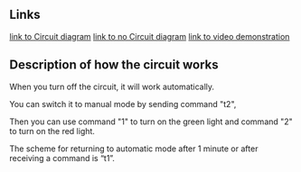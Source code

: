 ## Links
[link to Circuit diagram](https://drive.google.com/file/d/14spr496hO65AAjLpqCsAacxL8zAvlen9/view?usp=drive_link)
[link to no Circuit diagram](https://drive.google.com/file/d/1FHmXukBpuLv9EzUg2KYNnFsgG0H9ik33/view?usp=sharing)
[link to video demonstration](https://drive.google.com/file/d/1--aiM3NI_m5rQX1kJBmZZqt7IMxxj1Ee/view?usp=sharing)


## Description of how the circuit works
When you turn off the circuit, it will work automatically.

You can switch it to manual mode by sending command "t2", 

Then you can use command "1" to turn on the green light 
and 
command "2" to turn on the red light. 

The scheme for returning to automatic mode after 1 minute 
or 
after receiving a command is “t1”.
